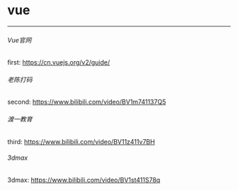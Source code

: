 # vue
---

###### Vue官网
first: https://cn.vuejs.org/v2/guide/

###### 老陈打码
second: https://www.bilibili.com/video/BV1m741137Q5 

###### 渡一教育
third: https://www.bilibili.com/video/BV11z411v7BH

###### 3dmax
3dmax: https://www.bilibili.com/video/BV1st411S78q